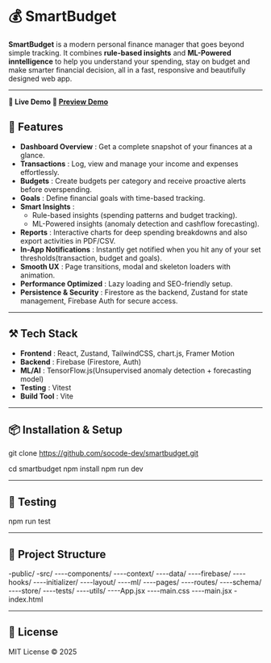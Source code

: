 # 💰 SmartBudget

**SmartBudget** is a modern personal finance manager that goes beyond simple tracking. It combines **rule-based insights** and **ML-Powered inntelligence** to help you understand your spending, stay on budget and make smarter financial decision, all in a fast, responsive and beautifully designed web app.

---

**🚀 Live Demo 🔗 [Preview Demo](https://your-deployment-url.vercel.app)**

## 🚀 Features

- **Dashboard Overview** : Get a complete snapshot of your finances at a glance.
- **Transactions** : Log, view and manage your income and expenses effortlessly.
- **Budgets** : Create budgets per category and receive proactive alerts before overspending.
- **Goals** : Define financial goals with time-based tracking.
- **Smart Insights** :
  - Rule-based insights (spending patterns and budget tracking).
  - ML-Powered insights (anomaly detection and cashflow forecasting).
- **Reports** : Interactive charts for deep spending breakdowns and also export activities in PDF/CSV.
- **In-App Notifications** : Instantly get notified when you hit any of your set thresholds(transaction, budget and goals).
- **Smooth UX** : Page transitions, modal and skeleton loaders with animation.
- **Performance Optimized** : Lazy loading and SEO-friendly setup.
- **Persistence & Security** : Firestore as the backend, Zustand for state management, Firebase Auth for secure access.

---

## ⚒️ Tech Stack

- **Frontend** : React, Zustand, TailwindCSS, chart.js, Framer Motion
- **Backend** : Firebase (Firestore, Auth)
- **ML/AI** : TensorFlow.js(Unsupervised anomaly detection + forecasting model)
- **Testing** : Vitest
- **Build Tool** : Vite

---

## 📦 Installation & Setup

git clone https://github.com/socode-dev/smartbudget.git

cd smartbudget
npm install
npm run dev

---

## 🧪 Testing

npm run test

---

## 📂 Project Structure

-public/
-src/
----components/
----context/
----data/
----firebase/
----hooks/
----initializer/
----layout/
----ml/
----pages/
----routes/
----schema/
----store/
----tests/
----utils/
----App.jsx
----main.css
----main.jsx
-index.html

---

## 📝 License

MIT License &copy; 2025
